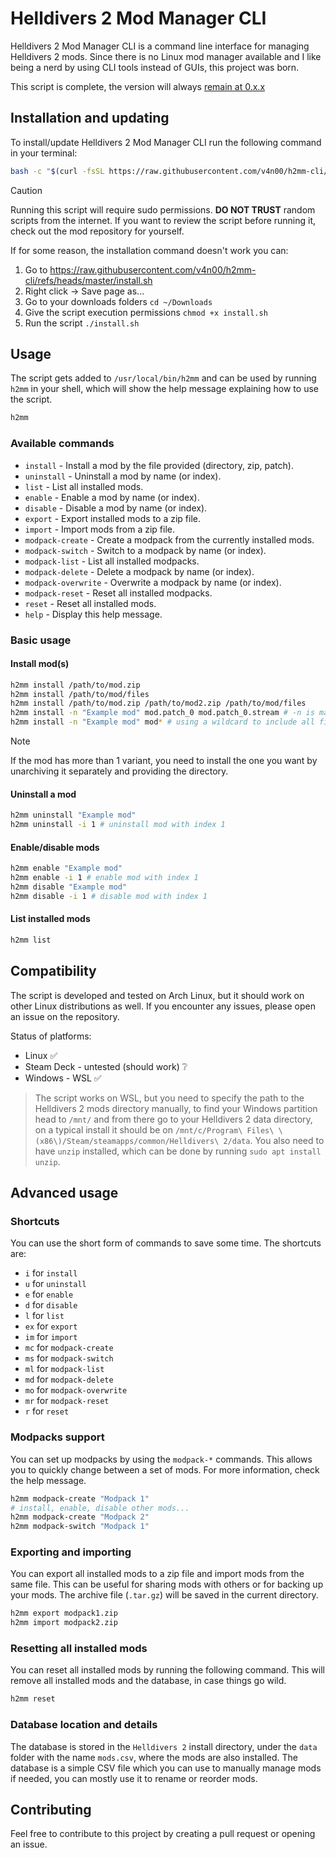 # Helldivers 2 Mod Manager CLI

Helldivers 2 Mod Manager CLI is a command line interface for managing Helldivers 2 mods. Since there is no Linux mod manager available and I like being a nerd by using CLI tools instead of GUIs, this project was born.

This script is complete, the version will always [remain at 0.x.x](https://0ver.org/)

## Installation and updating

To install/update Helldivers 2 Mod Manager CLI run the following command in your terminal:

```bash
bash -c "$(curl -fsSL https://raw.githubusercontent.com/v4n00/h2mm-cli/refs/heads/master/install.sh)"
```

> [!CAUTION]
> Running this script will require sudo permissions. **DO NOT TRUST** random scripts from the internet. If you want to review the script before running it, check out the mod repository for yourself.

If for some reason, the installation command doesn't work you can:

1. Go to <https://raw.githubusercontent.com/v4n00/h2mm-cli/refs/heads/master/install.sh>
1. Right click -> Save page as...
1. Go to your downloads folders `cd ~/Downloads`
1. Give the script execution permissions `chmod +x install.sh`
1. Run the script `./install.sh`

## Usage

The script gets added to `/usr/local/bin/h2mm` and can be used by running `h2mm` in your shell, which will show the help message explaining how to use the script.

```bash
h2mm
```

### Available commands

- `install` - Install a mod by the file provided (directory, zip, patch).
- `uninstall` - Uninstall a mod by name (or index).
- `list` - List all installed mods.
- `enable` - Enable a mod by name (or index).
- `disable` - Disable a mod by name (or index).
- `export` - Export installed mods to a zip file.
- `import` - Import mods from a zip file.
- `modpack-create` - Create a modpack from the currently installed mods.
- `modpack-switch` - Switch to a modpack by name (or index).
- `modpack-list` - List all installed modpacks.
- `modpack-delete` - Delete a modpack by name (or index).
- `modpack-overwrite` - Overwrite a modpack by name (or index).
- `modpack-reset` - Reset all installed modpacks.
- `reset` - Reset all installed mods.
- `help` - Display this help message.

### Basic usage

#### Install mod(s)

```bash
h2mm install /path/to/mod.zip
h2mm install /path/to/mod/files
h2mm install /path/to/mod.zip /path/to/mod2.zip /path/to/mod/files
h2mm install -n "Example mod" mod.patch_0 mod.patch_0.stream # -n is mandatory when using files
h2mm install -n "Example mod" mod* # using a wildcard to include all files
```

> [!NOTE]  
> If the mod has more than 1 variant, you need to install the one you want by unarchiving it separately and providing the directory.

#### Uninstall a mod

```bash
h2mm uninstall "Example mod"
h2mm uninstall -i 1 # uninstall mod with index 1
```

#### Enable/disable mods

```bash
h2mm enable "Example mod"
h2mm enable -i 1 # enable mod with index 1
h2mm disable "Example mod"
h2mm disable -i 1 # disable mod with index 1
```

#### List installed mods

```bash
h2mm list
```

## Compatibility

The script is developed and tested on Arch Linux, but it should work on other Linux distributions as well. If you encounter any issues, please open an issue on the repository.

Status of platforms:

- Linux :white_check_mark:
- Steam Deck - untested (should work) :grey_question:
- Windows - WSL :white_check_mark:

> The script works on WSL, but you need to specify the path to the Helldivers 2 mods directory manually, to find your Windows partition head to `/mnt/` and from there go to your Helldivers 2 data directory, on a typical install it should be on `/mnt/c/Program\ Files\ \(x86\)/Steam/steamapps/common/Helldivers\ 2/data`. You also need to have `unzip` installed, which can be done by running `sudo apt install unzip`.

## Advanced usage

### Shortcuts

You can use the short form of commands to save some time. The shortcuts are:

- `i` for `install`
- `u` for `uninstall`
- `e` for `enable`
- `d` for `disable`
- `l` for `list`
- `ex` for `export`
- `im` for `import`
- `mc` for `modpack-create`
- `ms` for `modpack-switch`
- `ml` for `modpack-list`
- `md` for `modpack-delete`
- `mo` for `modpack-overwrite`
- `mr` for `modpack-reset`
- `r` for `reset`

### Modpacks support

You can set up modpacks by using the `modpack-*` commands. This allows you to quickly change between a set of mods. For more information, check the help message.

```bash
h2mm modpack-create "Modpack 1"
# install, enable, disable other mods...
h2mm modpack-create "Modpack 2"
h2mm modpack-switch "Modpack 1"
```

### Exporting and importing

You can export all installed mods to a zip file and import mods from the same file. This can be useful for sharing mods with others or for backing up your mods. The archive file (`.tar.gz`) will be saved in the current directory.

```bash
h2mm export modpack1.zip
h2mm import modpack2.zip
```

### Resetting all installed mods

You can reset all installed mods by running the following command. This will remove all installed mods and the database, in case things go wild.

```bash
h2mm reset
```

### Database location and details

The database is stored in the `Helldivers 2` install directory, under the `data` folder with the name `mods.csv`, where the mods are also installed. The database is a simple CSV file which you can use to manually manage mods if needed, you can mostly use it to rename or reorder mods.

## Contributing

Feel free to contribute to this project by creating a pull request or opening an issue.
